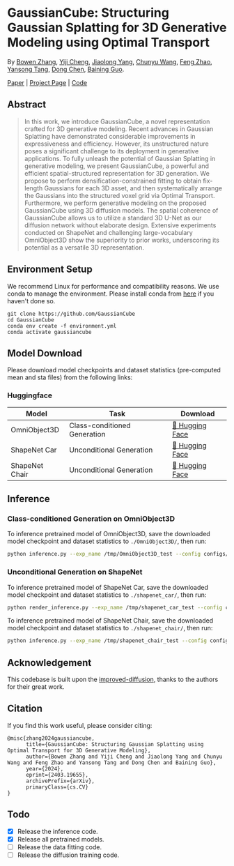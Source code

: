 # GaussianCube: Structuring Gaussian Splatting for 3D Generative Modeling using Optimal Transport

By [Bowen Zhang](http://home.ustc.edu.cn/~zhangbowen), [Yiji Cheng](https://www.linkedin.com/in/yiji-cheng-a8b922213/?originalSubdomain=cn), [Jiaolong Yang](https://jlyang.org/), [Chunyu Wang](https://www.chunyuwang.org/), [Feng Zhao](https://en.auto.ustc.edu.cn/2021/0616/c26828a513169/page.htm), [Yansong Tang](https://andytang15.github.io/), [Dong Chen](http://www.dongchen.pro/), [Baining Guo](https://www.microsoft.com/en-us/research/people/bainguo/).

[Paper](https://arxiv.org/abs/2403.19655) | [Project Page](https://gaussiancube.github.io/) | [Code](https://github.com/GaussianCube/GaussianCube)

## Abstract

> In this work, we introduce GaussianCube, a novel representation crafted for 3D generative modeling. Recent advances in Gaussian Splatting have demonstrated considerable improvements in expressiveness and efficiency. However, its unstructured nature poses a significant challenge to its deployment in generative applications. To fully unleash the potential of Gaussian Splatting in generative modeling, we present GaussianCube, a powerful and efficient spatial-structured representation for 3D generation. We propose to perform densification-constrained fitting to obtain fix-length Gaussians for each 3D asset, and then systematically arrange the Gaussians into the structured voxel grid via Optimal Transport. Furthermore, we perform generative modeling on the proposed GaussianCube using 3D diffusion models. The spatial coherence of GaussianCube allows us to utilize a standard 3D U-Net as our diffusion network without elaborate design. Extensive experiments conducted on ShapeNet and challenging large-vocabulary OmniObject3D show the superiority to prior works, underscoring its potential as a versatile 3D representation.

## Environment Setup

We recommend Linux for performance and compatibility reasons. We use conda to manage the environment. Please install conda from [here](https://docs.conda.io/en/latest/miniconda.html) if you haven't done so.

```
git clone https://github.com/GaussianCube
cd GaussianCube
conda env create -f environment.yml
conda activate gaussiancube
```

## Model Download

Please download model checkpoints and dataset statistics (pre-computed mean and sta files) from the following links:

### Huggingface

| Model                 | Task                          | Download                                                                          |
|-----------------------|-------------------------------|-----------------------------------------------------------------------------------|
| OmniObject3D          | Class-conditioned Generation  | [🤗 Hugging Face](https://huggingface.co/BwZhang/GaussianCube-OmniObject3D-v1.0)  |
| ShapeNet Car          | Unconditional Generation      | [🤗 Hugging Face](https://huggingface.co/BwZhang/GaussianCube-ShapeNetCar-v1.0)   |
| ShapeNet Chair        | Unconditional Generation      | [🤗 Hugging Face](https://huggingface.co/BwZhang/GaussianCube-ShapeNetChair-v1.0) |

## Inference

### Class-conditioned Generation on OmniObject3D

To inference pretrained model of OmniObject3D, save the downloaded model checkpoint and dataset statistics to `./OmniObject3D/`, then run:
```bash
python inference.py --exp_name /tmp/OmniObject3D_test --config configs/omni_class_cond.yml  --rescale_timesteps 300 --ckpt ./OmniObject3D/OmniObject3D_ckpt.pt  --mean_file ./OmniObject3D/mean.pt --std_file ./OmniObject3D/std.pt  --bound 1.0 --num_samples 10 --render_video --class_cond
```

### Unconditional Generation on ShapeNet

To inference pretrained model of ShapeNet Car, save the downloaded model checkpoint and dataset statistics to `./shapenet_car/`, then run:
```bash
python render_inference.py --exp_name /tmp/shapenet_car_test --config configs/shapenet_uncond.yml  --rescale_timesteps 300 --ckpt ./shapenet_car/shapenet_car_ckpt.pt  --mean_file ./shapenet_car/mean.pt  --std_file ./shapenet_car/std.pt  --bound 0.45 --num_samples 10 --render_video
```

To inference pretrained model of ShapeNet Chair, save the downloaded model checkpoint and dataset statistics to `./shapenet_chair/`, then run:
```bash
python inference.py --exp_name /tmp/shapenet_chair_test --config configs/shapenet_uncond.yml  --rescale_timesteps 300 --ckpt ./shapenet_chair/shapenet_chair_ckpt.pt  --mean_file ./shapenet_chair/mean.pt  --std_file ./shapenet_chair/std.pt  --bound 0.35 --num_samples 10 --render_video
```

## Acknowledgement

This codebase is built upon the [improved-diffusion](https://github.com/openai/improved-diffusion), thanks to the authors for their great work.

## Citation

If you find this work useful, please consider citing:
```
@misc{zhang2024gaussiancube,
      title={GaussianCube: Structuring Gaussian Splatting using Optimal Transport for 3D Generative Modeling}, 
      author={Bowen Zhang and Yiji Cheng and Jiaolong Yang and Chunyu Wang and Feng Zhao and Yansong Tang and Dong Chen and Baining Guo},
      year={2024},
      eprint={2403.19655},
      archivePrefix={arXiv},
      primaryClass={cs.CV}
}
```

## Todo

- [x] Release the inference code.
- [x] Release all pretrained models.
- [ ] Release the data fitting code.
- [ ] Release the diffusion training code.